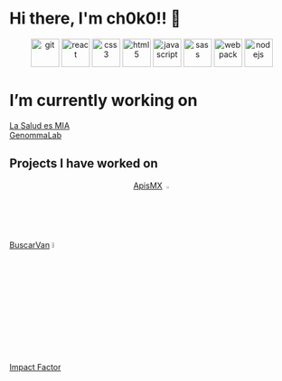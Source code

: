 # Hi there, I'm ch0k0!! 👋

<p align="center">
  <img src="https://img.icons8.com/color/48/000000/git.png" alt="git" width="50" height="50" />
  <img src=https://devicons.github.io/devicon/devicon.git/icons/react/react-original-wordmark.svg alt=react width="50" height="50"/> 
  <img src=https://devicons.github.io/devicon/devicon.git/icons/css3/css3-original-wordmark.svg alt=css3 width="50" height="50"/> 
  <img src=https://devicons.github.io/devicon/devicon.git/icons/html5/html5-original-wordmark.svg alt=html5 width="50" height="50"/> 
  <img src=https://devicons.github.io/devicon/devicon.git/icons/javascript/javascript-original.svg alt=javascript width="50" height="50"/> 
  <img src=https://devicons.github.io/devicon/devicon.git/icons/sass/sass-original.svg alt=sass width="50" height="50"/> 
  <img src="https://img.icons8.com/dusk/64/000000/webpack.png" alt="webpack" width="50" height="50" />
  <img src="https://img.icons8.com/color/48/000000/nodejs.png" alt="nodejs" width="50" height="50" />
</p>

<h1>I’m currently working on</h1>
<a href="www.lasaludesmia.com" target="_blank">La Salud es MIA</a>
</br>
<a href="https://www.genommalab.com/int/en/" target="_blank">GenommaLab</a>

<h2>Projects I have worked on</h2>
<div align="center">
  <a href="www.apismx.com" target="_blank">ApisMX</a>
  <img src=https://ch0k0-shared-resoures.s3.amazonaws.com/icons/apismxlogo36px.png alt=apismx_logo width="2%"/> 
</div>
</br>
<div>
  <a href="www.buscarvan.com" target="_blank">BuscarVan</a>
  <img src=https://ch0k0-shared-resoures.s3.amazonaws.com/icons/buscarVanlogo.png alt=apismx_logo width="5%"/> 
</div>
</br>
<a href="www.buscarvan.com" target="_blank">Impact Factor</a>



